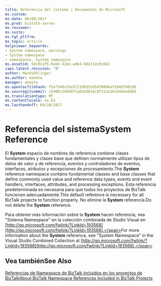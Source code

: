 ```yaml
---
title: Referencia del sistema | Documentos de Microsoft
ms.custom: 
ms.date: 06/08/2017
ms.prod: biztalk-server
ms.reviewer: 
ms.suite: 
ms.tgt_pltfrm: 
ms.topic: article
helpviewer_keywords:
- System namespace, warnings
- System namespace
- namespaces, System namespace
ms.assetid: 5dc0caf5-0ad2-41be-adb4-b82114c0c662
caps.latest.revision: "9"
author: MandiOhlinger
ms.author: mandia
manager: anneta
ms.openlocfilehash: f5a7340cd3e5721d0552d5d70046af28407982d0
ms.sourcegitcommit: cb908c540d8f1a692d01dc8f313e16cb4b4e696d
ms.translationtype: MT
ms.contentlocale: es-ES
ms.lasthandoff: 09/20/2017
---
```

# <a name="system-reference"></a><span data-ttu-id="8091b-102">Referencia del sistema</span><span class="sxs-lookup"><span data-stu-id="8091b-102">System Reference</span></span>
<span data-ttu-id="8091b-103">El **System** espacio de nombres de referencia contiene clases fundamentales y clases base que definen normalmente utilizan tipos de datos de valor y de referencia, eventos y controladores de eventos, interfaces, atributos y excepciones de procesamiento.</span><span class="sxs-lookup"><span data-stu-id="8091b-103">The **System** reference namespace contains fundamental classes and base classes that define commonly used value and reference data types, events and event handlers, interfaces, attributes, and processing exceptions.</span></span> <span data-ttu-id="8091b-104">Esta referencia predeterminada es necesaria para que todos los proyectos de BizTalk funcionen adecuadamente.</span><span class="sxs-lookup"><span data-stu-id="8091b-104">This default reference is necessary for all BizTalk projects to function properly.</span></span> <span data-ttu-id="8091b-105">No elimine la **System** referencia.</span><span class="sxs-lookup"><span data-stu-id="8091b-105">Do not delete the **System** reference.</span></span>  
  
 <span data-ttu-id="8091b-106">Para obtener más información sobre la **System** hacen referencia, vea "Sistema Namespace" en la colección combinada de Studio Visual en [http://go.microsoft.com/fwlink/?LinkId=193568](http://go.microsoft.com/fwlink/?LinkId=193568).</span><span class="sxs-lookup"><span data-stu-id="8091b-106">For more information about the **System** reference, see "System Namespace" in the Visual Studio Combined Collection at [http://go.microsoft.com/fwlink/?LinkId=193568](http://go.microsoft.com/fwlink/?LinkId=193568).</span></span>  
  
## <a name="see-also"></a><span data-ttu-id="8091b-107">Vea también</span><span class="sxs-lookup"><span data-stu-id="8091b-107">See Also</span></span>  
 [<span data-ttu-id="8091b-108">Referencias de Namespace de BizTalk incluidos en los proyectos de BizTalk</span><span class="sxs-lookup"><span data-stu-id="8091b-108">About BizTalk Namespace References Included in BizTalk Projects</span></span>](../core/about-biztalk-namespace-references-included-in-biztalk-projects.md)